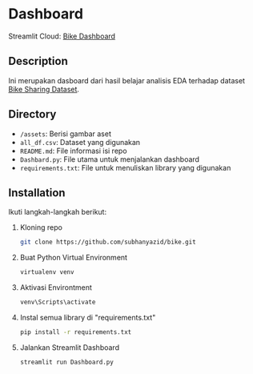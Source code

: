 # Dashboard

Streamlit Cloud: <a href='https://belajar-bike.streamlit.app/' target='_blank' title='Bike Dashboard | Streamlit'>Bike Dashboard</a>

## Description

Ini merupakan dasboard dari hasil belajar analisis EDA terhadap dataset <a href='https://drive.google.com/file/d/1RaBmV6Q6FYWU4HWZs80Suqd7KQC34diQ' target='_blank' title='Bike-sharing-dataset.zip'>Bike Sharing Dataset</a>. 

## Directory

- `/assets`: Berisi gambar aset
- `all_df.csv`: Dataset yang digunakan
- `README.md`: File informasi isi repo
- `Dashbard.py`: File utama untuk menjalankan dashboard
- `requirements.txt`: File untuk menuliskan library yang digunakan

## Installation

Ikuti langkah-langkah berikut:

1. Kloning repo
   ```bash
   git clone https://github.com/subhanyazid/bike.git
   ```

2. Buat Python Virtual Environment
   ```bash
   virtualenv venv
   ```

2. Aktivasi Environtment
   ```bash
   venv\Scripts\activate
   ```

4. Instal semua library di "requirements.txt"
   ```bash
   pip install -r requirements.txt
   ```

5. Jalankan Streamlit Dashboard
   ```bash
   streamlit run Dashboard.py
   ```

